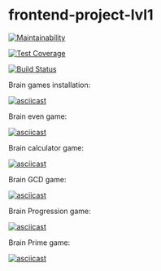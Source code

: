 # frontend-project-lvl1
[![Maintainability](https://api.codeclimate.com/v1/badges/a99a88d28ad37a79dbf6/maintainability)](https://codeclimate.com/github/codeclimate/codeclimate/maintainability)

[![Test Coverage](https://api.codeclimate.com/v1/badges/a99a88d28ad37a79dbf6/test_coverage)](https://codeclimate.com/github/codeclimate/codeclimate/test_coverage)

[![Build Status](https://travis-ci.org/eligoldf/frontend-project-lvl1.svg?branch=master)](https://travis-ci.org/eligoldf/frontend-project-lvl1)

Brain games installation:

[![asciicast](https://asciinema.org/a/w5gthm2gvpLSuVQnQHe9b1HVl.svg)](https://asciinema.org/a/w5gthm2gvpLSuVQnQHe9b1HVl)

Brain even game:

[![asciicast](https://asciinema.org/a/eBHjinGBxOX8XwVJ7X00tmjH6.svg)](https://asciinema.org/a/eBHjinGBxOX8XwVJ7X00tmjH6)

Brain calculator game:

[![asciicast](https://asciinema.org/a/pTqLP6HXGl9XEq3gow2fRrMNY.svg)](https://asciinema.org/a/pTqLP6HXGl9XEq3gow2fRrMNY)

Brain GCD game: 

[![asciicast](https://asciinema.org/a/KN7IS9tynlnHeAalIi0glgsRc.svg)](https://asciinema.org/a/KN7IS9tynlnHeAalIi0glgsRc)

Brain Progression game: 

[![asciicast](https://asciinema.org/a/mJnnavGE0Iv4JqMrKdN6TpXWA.svg)](https://asciinema.org/a/mJnnavGE0Iv4JqMrKdN6TpXWA)

Brain Prime game: 

[![asciicast](https://asciinema.org/a/peR6DSbl4fVkudgBn9VolHAsc.svg)](https://asciinema.org/a/peR6DSbl4fVkudgBn9VolHAsc)

